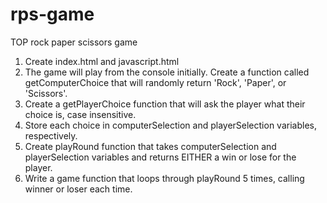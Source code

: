 # rps-game
TOP rock paper scissors game

1. Create index.html and javascript.html
2. The game will play from the console initially. Create a function called getComputerChoice that will randomly return 'Rock', 'Paper', or 'Scissors'.
3. Create a getPlayerChoice function that will ask the player what their choice is, case insensitive. 
4. Store each choice in computerSelection and playerSelection variables, respectively.
5. Create playRound function that takes computerSelection and playerSelection variables and returns EITHER a win or lose for the player.
6. Write a game function that loops through playRound 5 times, calling winner or loser each time.
